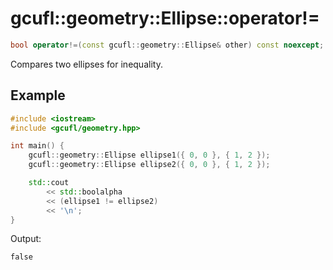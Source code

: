 # gcufl::geometry::Ellipse::operator!=
```cpp
bool operator!=(const gcufl::geometry::Ellipse& other) const noexcept;
```
Compares two ellipses for inequality.
## Example
```cpp
#include <iostream>
#include <gcufl/geometry.hpp>

int main() {
	gcufl::geometry::Ellipse ellipse1({ 0, 0 }, { 1, 2 });
	gcufl::geometry::Ellipse ellipse2({ 0, 0 }, { 1, 2 });

	std::cout
		<< std::boolalpha
		<< (ellipse1 != ellipse2)
		<< '\n';
}
```
Output:
```
false
```
